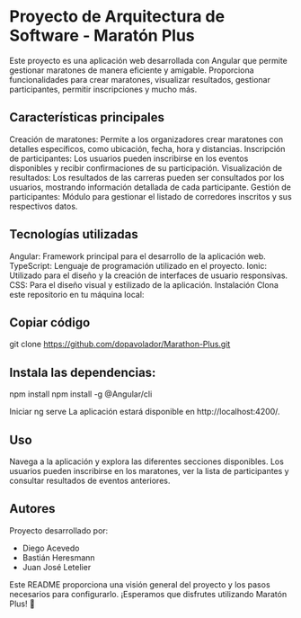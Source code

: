 # Proyecto de Arquitectura de Software - Maratón Plus
Este proyecto es una aplicación web desarrollada con Angular que permite gestionar maratones de manera eficiente y amigable. Proporciona funcionalidades para crear maratones, visualizar resultados, gestionar participantes, permitir inscripciones y mucho más.

## Características principales
Creación de maratones: Permite a los organizadores crear maratones con detalles específicos, como ubicación, fecha, hora y distancias.
Inscripción de participantes: Los usuarios pueden inscribirse en los eventos disponibles y recibir confirmaciones de su participación.
Visualización de resultados: Los resultados de las carreras pueden ser consultados por los usuarios, mostrando información detallada de cada participante.
Gestión de participantes: Módulo para gestionar el listado de corredores inscritos y sus respectivos datos.

## Tecnologías utilizadas
Angular: Framework principal para el desarrollo de la aplicación web.
TypeScript: Lenguaje de programación utilizado en el proyecto.
Ionic: Utilizado para el diseño y la creación de interfaces de usuario responsivas.
CSS: Para el diseño visual y estilizado de la aplicación.
Instalación
Clona este repositorio en tu máquina local:

## Copiar código
git clone https://github.com/dopavolador/Marathon-Plus.git

## Instala las dependencias:
npm install
npm install -g @Angular/cli

Iniciar
ng serve
La aplicación estará disponible en http://localhost:4200/.

## Uso
Navega a la aplicación y explora las diferentes secciones disponibles.
Los usuarios pueden inscribirse en los maratones, ver la lista de participantes y consultar resultados de eventos anteriores.

## Autores
Proyecto desarrollado por:

- Diego Acevedo
- Bastián Heresmann
- Juan José Letelier

Este README proporciona una visión general del proyecto y los pasos necesarios para configurarlo. ¡Esperamos que disfrutes utilizando Maratón Plus! 🚀
